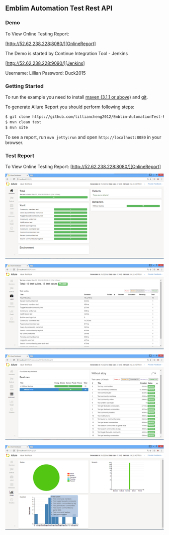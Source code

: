 [maven]: http://maven.apache.org/
[git]: http://git-scm.com/
[OnlineReport]: http://52.62.238.228:8080/
[Jenkins]: http://52.62.238.228:9090/

## Emblim Automation Test Rest API
### Demo

To View Online Testing Report: 

[http://52.62.238.228:8080/][OnlineReport]


The Demo is started by Continue Integration Tool - Jenkins

[http://52.62.238.228:9090/][Jenkins]

Username: Lillian
Password: Duck2015



### Getting Started

To run the example you need to install [maven (3.1.1 or above)][maven] and [git]. 

To generate Allure Report you should perform following steps:

```bash
$ git clone https://github.com/lilliancheng2012/Emblim-AutomationTest-Rest-API.git
$ mvn clean test
$ mvn site
```

To see a report, run `mvn jetty:run` and open `http://localhost:8080` in your browser.

### Test Report
To View Online Testing Report: 
[http://52.62.238.228:8080/][OnlineReport]

![](https://raw.githubusercontent.com/lilliancheng2012/lilliancheng2012.github.io/master/public/img/posts/22-09-16/Report%20Overview.PNG)

![](https://raw.githubusercontent.com/lilliancheng2012/lilliancheng2012.github.io/master/public/img/posts/22-09-16/Report%20xUnit.PNG)

![](https://raw.githubusercontent.com/lilliancheng2012/lilliancheng2012.github.io/master/public/img/posts/22-09-16/Report%20Behaviors.PNG)

![](https://raw.githubusercontent.com/lilliancheng2012/lilliancheng2012.github.io/master/public/img/posts/22-09-16/Report%20Graph.PNG)